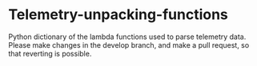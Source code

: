# Telemetry-unpacking-functions
Python dictionary of the lambda functions used to parse telemetry data.
Please make changes in the develop branch, and make a pull request, so that reverting is possible. 

